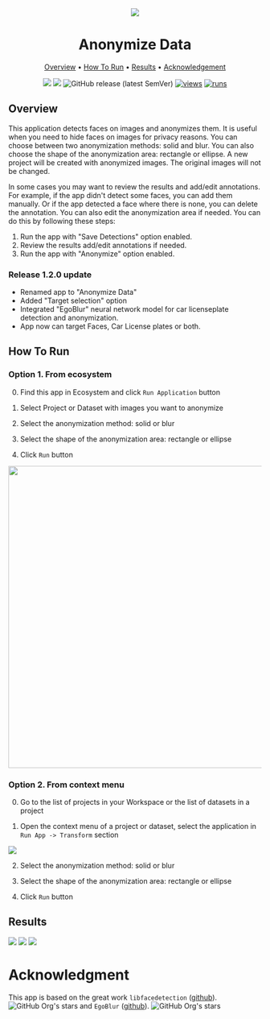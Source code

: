 <div align="center" markdown>

<img src="https://github.com/supervisely-ecosystem/anonymize-faces/assets/115161827/ac03dbe0-8f5d-4105-9d21-6e518fc08213"/>

# Anonymize Data
  
<p align="center">
  <a href="#Overview">Overview</a> •
  <a href="#How-To-Run">How To Run</a> •
  <a href="#Results">Results</a> •
  <a href="Acknowledgment">Acknowledgement
</p>

[![](https://img.shields.io/badge/supervisely-ecosystem-brightgreen)](https://ecosystem.supervisely.com/apps/supervisely-ecosystem/anonymize-faces)
[![](https://img.shields.io/badge/slack-chat-green.svg?logo=slack)](https://supervisely.com/slack)
![GitHub release (latest SemVer)](https://img.shields.io/github/v/release/supervisely-ecosystem/anonymize-faces)
[![views](https://app.supervise.ly/img/badges/views/supervisely-ecosystem/anonymize-faces.png)](https://supervisely.com)
[![runs](https://app.supervise.ly/img/badges/runs/supervisely-ecosystem/anonymize-faces.png)](https://supervisely.com)

</div>

## Overview

This application detects faces on images and anonymizes them. It is useful when you need to hide faces on images for privacy reasons.
You can choose between two anonymization methods: solid and blur. You can also choose the shape of the anonymization area: rectangle or ellipse.
A new project will be created with anonymized images. The original images will not be changed.

In some cases you may want to review the results and add/edit annotations. For example, if the app didn't detect some faces, you can add them manually. Or if the app detected a face where there is none, you can delete the annotation. You can also edit the anonymization area if needed. You can do this by following these steps:
1. Run the app with "Save Detections" option enabled.
2. Review the results add/edit annotations if needed.
3. Run the app with "Anonymize" option enabled.

### Release 1.2.0 update

- Renamed app to "Anonymize Data"
- Added "Target selection" option
- Integrated "EgoBlur" neural network model for car licenseplate detection and anonymization.
- App now can target Faces, Car License plates or both.


## How To Run

### Option 1. From ecosystem

0. Find this app in Ecosystem and click `Run Application` button

1. Select Project or Dataset with images you want to anonymize

2. Select the anonymization method: solid or blur

3. Select the shape of the anonymization area: rectangle or ellipse

4. Click `Run` button

<img src="https://github.com/supervisely-ecosystem/anonymize-faces/assets/119248312/770000ce-675c-436b-a8ed-2fb34b8ce63d" width="600"/>

### Option 2. From context menu

0. Go to the list of projects in your Workspace or the list of datasets in a project

1. Open the context menu of a project or dataset, select the application in `Run App -> Transform` section

<img src="https://github.com/supervisely-ecosystem/anonymize-faces/assets/119248312/b6e96a47-a9b0-4ace-82e9-7bab563d5756"/>

2. Select the anonymization method: solid or blur

3. Select the shape of the anonymization area: rectangle or ellipse

4. Click `Run` button

## Results

<img src="https://github.com/supervisely-ecosystem/anonymize-faces/assets/119248312/08481f94-2cfb-4ba4-85d8-10b17cf467d1"/>

<img src="https://github.com/supervisely-ecosystem/anonymize-faces/assets/119248312/55c3f057-1fb7-482a-844b-d742caa09a4e"/>

<img src="https://github.com/supervisely-ecosystem/anonymize-faces/assets/61844772/3f9b0900-206a-43bf-be38-57b80c61c49d"/>

# Acknowledgment

This app is based on the great work `libfacedetection` ([github](https://github.com/ShiqiYu/libfacedetection)). ![GitHub Org's stars](https://img.shields.io/github/stars/ShiqiYu/libfacedetection?style=social) and `EgoBlur` ([github](https://github.com/facebookresearch/EgoBlur)). ![GitHub Org's stars](https://img.shields.io/github/stars/facebookresearch/EgoBlur?style=social)
